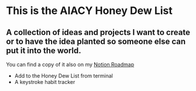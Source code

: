 # This is the AIACY Honey Dew List
## A collection of ideas and projects I want to create or to have the idea planted so someone else can put it into the world.

You can find a copy of it also on my [Notion Roadmap](https://www.notion.so/588fc17b03d94b90b3b75c5f522bb27a?v=6d57b535e2994a16a8fbbb91a56d87e7)

+ Add to the Honey Dew List from terminal
+ A keystroke habit tracker